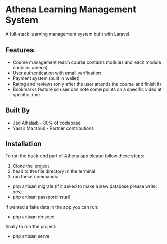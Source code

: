 # Athena Learning Management System

A full-stack learning management system built with Laravel.

## Features
- Course management (each course contains modules and each module contains videos)
- User authentication with email verification 
- Payment system (built in wallet)
- Rating and reviews (only after the user attends the course and finish it)
- Bookmarks feature so user can note some points on a specific video at specific time

## Built By
- Jad Alhalaib - 80% of codebase
- Yassir Marzouk - Partner contributions

## Installation
To run the back-end part of Athena app please follow these steps:
1) Clone the project
2) head to the file directory in the terminal
3) run these commands:
- php artisan migrate 
(if it asked to make a new database please write: yes)
- php artisan passport:install

if wanted a fake data in the app you can run:
- php artisan db:seed

finally to run the project:
- php artisan serve


